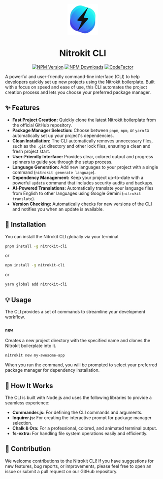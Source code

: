 <div align="center">
  <a href="https://nitrokit.tr">
    <img alt="NitrokitCLI Logo" src="https://raw.githubusercontent.com/nitrokit/.github/refs/heads/main/profile/nitrokit.png" height="100">
  </a>

# Nitrokit CLI

[![NPM Version](https://img.shields.io/npm/v/nitrokit-cli)](https://www.npmjs.com/package/nitrokit-cli) [![NPM Downloads](https://img.shields.io/npm/dt/nitrokit-cli.svg)](https://www.npmjs.com/package/nitrokit-cli) [![CodeFactor](https://www.codefactor.io/repository/github/nitrokit/nitrokit-cli/badge)](https://www.codefactor.io/repository/github/nitrokit/nitrokit-cli)
</div>

A powerful and user-friendly command-line interface (CLI) to help developers quickly set up new projects using the Nitrokit boilerplate. Built with a focus on speed and ease of use, this CLI automates the project creation process and lets you choose your preferred package manager.


## ✨ Features

- **Fast Project Creation:** Quickly clone the latest Nitrokit boilerplate from the official GitHub repository.
- **Package Manager Selection:** Choose between `pnpm`, `npm`, or `yarn` to automatically set up your project's dependencies.
- **Clean Installation:** The CLI automatically removes unnecessary files, such as the `.git` directory and other lock files, ensuring a clean and fresh project start.
- **User-Friendly Interface:** Provides clear, colored output and progress spinners to guide you through the setup process.
- **Language Generation:** Add new languages to your project with a single command (`nitrokit generate language`).
- **Dependency Management:** Keep your project up-to-date with a powerful `update` command that includes security audits and backups.
- **AI-Powered Translations:** Automatically translate your language files from English to other languages using Google Gemini (`nitrokit translate`).
- **Version Checking:** Automatically checks for new versions of the CLI and notifies you when an update is available.

## 🚀 Installation

You can install the Nitrokit CLI globally via your terminal.

```bash
pnpm install -g nitrokit-cli
```

or 

```bash
npm install -g nitrokit-cli
```

or 

```bash
yarn global add nitrokit-cli
```

## 💡 Usage

The CLI provides a set of commands to streamline your development workflow.

### `new`

Creates a new project directory with the specified name and clones the Nitrokit boilerplate into it.

```bash
nitrokit new my-awesome-app
```

When you run the command, you will be prompted to select your preferred package manager for dependency installation.

## 🤖 How It Works

The CLI is built with Node.js and uses the following libraries to provide a seamless experience:

- **Commander.js:** For defining the CLI commands and arguments.
- **Inquirer.js:** For creating the interactive prompt for package manager selection.
- **Chalk & Ora:** For a professional, colored, and animated terminal output.
- **fs-extra:** For handling file system operations easily and efficiently.

## 🤝 Contribution

We welcome contributions to the Nitrokit CLI! If you have suggestions for new features, bug reports, or improvements, please feel free to open an issue or submit a pull request on our GitHub repository.

